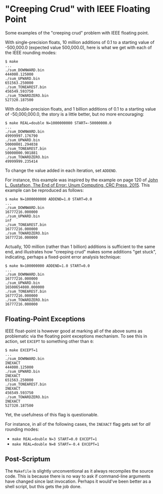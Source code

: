 # "Creeping Crud" with IEEE Floating Point

Some examples of the "creeping crud" problem with IEEE floating point.

With single-precision floats, 10 million additions of 0.1 to a starting value
of -500,000.0 (expected value 500,000.0), here is what we get with each of
the IEEE rounding modes:

    $ make
    ...
    ./sum_DOWNWARD.bin
    444000.125000
    ./sum_UPWARD.bin
    651563.250000
    ./sum_TONEAREST.bin
    456549.593750
    ./sum_TOWARDZERO.bin
    527320.187500

With double-precision floats, and 1 billion additions of 0.1 to a starting
value of -50,000,000.0, the story is a little better, but no more encouraging:

    $ make REAL=double N=1000000000 START=-50000000.0
    ...
    ./sum_DOWNWARD.bin
    49999997.176790
    ./sum_UPWARD.bin
    50000001.294038
    ./sum_TONEAREST.bin
    50000000.901881
    ./sum_TOWARDZERO.bin
    49999999.235414

To change the value added in each iteration, set `ADDEND`.

For instance, this example was inspired by the example on page 120 of [John L.
Gustafson, The End of Error: Unum Computing, CRC Press,
2015](https://www.crcpress.com/The-End-of-Error-Unum-Computing/Gustafson/9781482239867).
This example can be reproduced as follows:

    $ make N=1000000000 ADDEND=1.0 START=0.0
    ...
    ./sum_DOWNWARD.bin
    16777216.000000
    ./sum_UPWARD.bin
    inf
    ./sum_TONEAREST.bin
    16777216.000000
    ./sum_TOWARDZERO.bin
    16777216.000000

Actually, 100 million (rather than 1 billion) additions is sufficient to the
same end, and illustrates how "creeping crud" makes some additions "get stuck",
indicating, perhaps a fixed-point error analysis technique:

    $ make N=100000000 ADDEND=1.0 START=0.0
    ...
    ./sum_DOWNWARD.bin
    16777216.000000
    ./sum_UPWARD.bin
    16500654080.000000
    ./sum_TONEAREST.bin
    16777216.000000
    ./sum_TOWARDZERO.bin
    16777216.000000

## Floating-Point Exceptions

IEEE float-point is however good at marking all of the above sums as
problematic via the floating point exceptions mechanism. To see this in action,
set `EXCEPT` to something other than `0`:

    $ make EXCEPT=1
    ...
    ./sum_DOWNWARD.bin
    INEXACT
    444000.125000
    ./sum_UPWARD.bin
    INEXACT
    651563.250000
    ./sum_TONEAREST.bin
    INEXACT
    456549.593750
    ./sum_TOWARDZERO.bin
    INEXACT
    527320.187500

Yet, the usefulness of this flag is questionable.

For instance, in all of the following cases, the `INEXACT` flag gets set for
_all_ rounding modes:

  * `make REAL=double N=3 START=0.0 EXCEPT=1`
  * `make REAL=double N=8 START=-0.4 EXCEPT=1`

## Post-Scriptum

The `Makefile` is slightly unconventional as it always recompiles the source
code. This is because there is no way to ask if command-line arguments have
changed since last invocation. Perhaps it would've been better as a shell
script, but this gets the job done.
